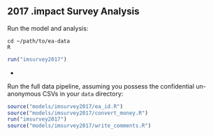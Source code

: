 ## 2017 .impact Survey Analysis

Run the model and analysis:

```
cd ~/path/to/ea-data
R
```

```R
run("imsurvey2017")
```

-

Run the full data pipeline, assuming you possess the confidential un-anonymous CSVs in your `data` directory:

```R
source("models/imsurvey2017/ea_id.R")
source("models/imsurvey2017/convert_money.R")
run("imsurvey2017")
source("models/imsurvey2017/write_comments.R")
```
